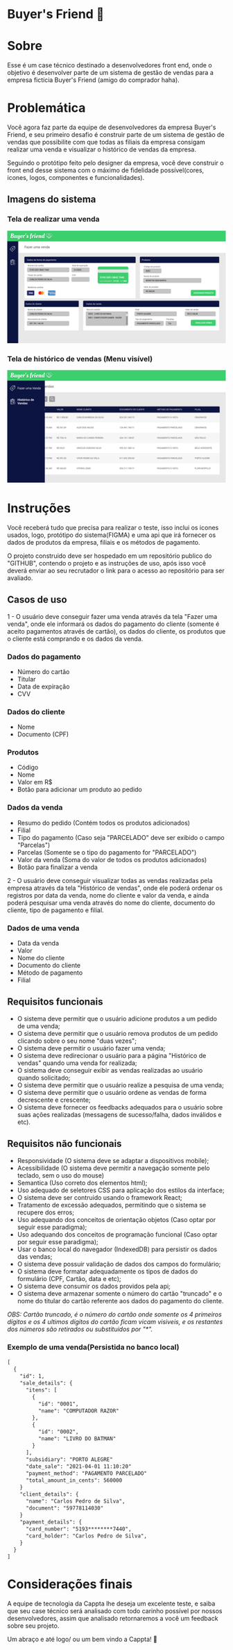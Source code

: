 # Buyer's Friend 🤑

# Sobre
Esse é um case técnico destinado a desenvolvedores front end, onde o objetivo é desenvolver parte de um sistema de gestão de vendas para a empresa fictícia Buyer's Friend (amigo do comprador haha).

# Problemática
Você agora faz parte da equipe de desenvolvedores da empresa Buyer's Friend, e seu primeiro desafio é construir parte de um sistema de gestão de vendas que possibilite com que todas as filiais da empresa consigam realizar uma venda e visualizar o histórico de vendas da empresa.

Seguindo o protótipo feito pelo designer da empresa, você deve construir o front end desse sistema com o máximo de fidelidade possível(cores, icones, logos, componentes e funcionalidades).

## Imagens do sistema

### Tela de realizar uma venda
![](./sale.png)

### Tela de histórico de vendas (Menu visível)
![](./sales_history.png)

# Instruções
Você receberá tudo que precisa para realizar o teste, isso inclui os icones usados, logo, protótipo do sistema(FIGMA) e uma api que irá fornecer os dados de produtos da empresa, filiais e os métodos de pagamento.

O projeto construido deve ser hospedado em um repositório publico do "GITHUB", contendo o projeto e as instruções de uso, após isso você deverá enviar ao seu recrutador o link para o acesso ao repositório para ser avaliado. 

## Casos de uso
1 - O usuário deve conseguir fazer uma venda através da tela "Fazer uma venda", onde ele informará os dados do pagamento do cliente (somente é aceito pagamentos através de cartão), os dados do cliente, os produtos que o cliente está comprando e os dados da venda.

### Dados do pagamento
- Número do cartão
- Titular
- Data de expiração
- CVV

### Dados do cliente
- Nome
- Documento (CPF)

### Produtos
- Código
- Nome
- Valor em R$
- Botão para adicionar um produto ao pedido

### Dados da venda
- Resumo do pedido (Contém todos os produtos adicionados)
- Filial
- Tipo do pagamento (Caso seja "PARCELADO" deve ser exibido o campo "Parcelas")
- Parcelas (Somente se o tipo do pagamento for "PARCELADO")
- Valor da venda (Soma do valor de todos os produtos adicionados)
- Botão para finalizar a venda

2 - O usuário deve conseguir visualizar todas as vendas realizadas pela empresa através da tela "Histórico de vendas", onde ele poderá ordenar os registros por data da venda, nome do cliente e valor da venda, e ainda poderá pesquisar uma venda através do nome do cliente, documento do cliente, tipo de pagamento e filial.

### Dados de uma venda
- Data da venda
- Valor
- Nome do cliente
- Documento do cliente
- Método de pagamento
- Filial

## Requisitos funcionais
- O sistema deve permitir que o usuário adicione produtos a um pedido de uma venda;
- O sistema deve permitir que o usuário remova produtos de um pedido clicando sobre o seu nome "duas vezes";
- O sistema deve permitir o usuário fazer uma venda;
- O sistema deve redirecionar o usuário para a página "Histórico de vendas" quando uma venda for realizada;
- O sistema deve conseguir exibir as vendas realizadas ao usuário quando solicitado;
- O sistema deve permitir que o usuário realize a pesquisa de uma venda;
- O sistema deve permitir que o usuário ordene as vendas de forma decrescente e crescente;
- O sistema deve fornecer os feedbacks adequados para o usuário sobre suas ações realizadas (messagens de sucesso/falha, dados inválidos e etc).

## Requisitos não funcionais
- Responsividade (O sistema deve se adaptar a dispositivos mobile);
- Acessibilidade (O sistema deve permitir a navegação somente pelo teclado, sem o uso do mouse)
- Semantica (Uso correto dos elementos html);
- Uso adequado de seletores CSS para aplicação dos estilos da interface;
- O sistema deve ser contruido usando o framework React;
- Tratamento de excessão adequados, permitindo que o sistema se recupere dos erros;
- Uso adequando dos conceitos de orientação objetos (Caso optar por seguir esse paradigma);
- Uso adequando dos conceitos de programação funcional (Caso optar por seguir esse paradigma);
- Usar o banco local do navegador (IndexedDB) para persistir os dados das vendas;
- O sistema deve possuir validação de dados dos campos do formulário;
- O sistema deve formatar adequadamente os tipos de dados do formulário (CPF, Cartão, data e etc);
- O sistema deve consumir os dados providos pela api;
- O sistema deve armazenar somente o número do cartão "truncado" e o nome do titular do cartão referente aos dados do pagamento do cliente.

*OBS: Cartão truncado, é o número do cartão onde somente os 4 primeiros dígitos e os 4 ultimos dígitos do cartão ficam vicam visiveis, e os restantes dos números são retirados ou substituidos por "\*".*


### Exemplo de uma venda(Persistida no banco local)
```
[
  {
    "id": 1,
    "sale_details": {
      "itens": [
        {
          "id": "0001",
          "name": "COMPUTADOR RAZOR"
        },
        {
          "id": "0002",
          "name": "LIVRO DO BATMAN"
        }
      ],
      "subsidiary": "PORTO ALEGRE"
      "date_sale": "2021-04-01 11:10:20"
      "payment_method": "PAGAMENTO PARCELADO"
      "total_amount_in_cents": 560000
    }
    "client_details": {
      "name": "Carlos Pedro de Silva",
      "document": "59778114030"
    }
    "payment_details": {
      "card_number": "5193********7440",
      "card_holder": "Carlos Pedro de Silva",
    }
  }
]
```

# Considerações finais
A equipe de tecnologia da Cappta lhe deseja um excelente teste, e saiba que seu case técnico será analisado com todo carinho possível por nossos desenvolvedores, assim que analisado retornaremos a você um feedback sobre seu projeto.

Um abraço e até logo/ ou um bem vindo a Cappta! 🖖
